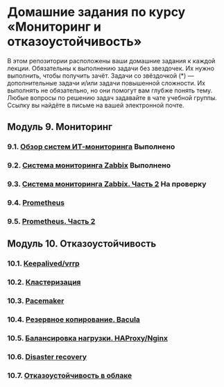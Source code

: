 # Домашние задания по курсу «Мониторинг и отказоустойчивость»
В этом репозитории расположены ваши домашние задания к каждой лекции. 
Обязательны к выполнению задачи без звездочек. Их нужно выполнить, чтобы получить зачёт.
Задачи со звёздочкой (*) — дополнительные задачи и/или задачи повышенной сложности. Их выполнять не обязательно, но они помогут вам глубже понять тему.
Любые вопросы по решению задач задавайте в чате учебной группы. Ссылку вы найдёте в письме на вашей электронной почте.
## Модуль 9. Мониторинг

### 9.1. [Обзор систем ИТ-мониторинга](9-01.md) Выполнено
### 9.2. [Система мониторинга Zabbix](9-02.md) Выполнено
### 9.3. [Система мониторинга Zabbix. Часть 2](9-03.md) На проверку
### 9.4. [Prometheus](9-04.md)
### 9.5. [Prometheus. Часть 2](9-05.md)
## Модуль 10. Отказоустойчивость
### 10.1. [Keepalived/vrrp](10-01.md)
### 10.2. [Кластеризация](10-02.md)
### 10.3. [Pacemaker](10-03.md)
### 10.4. [Резервное копирование. Bacula](10-04.md)
### 10.5. [Балансировка нагрузки. HAProxy/Nginx](10-05.md)
### 10.6. [Disaster recovery](10-06.md)
### 10.7. [Отказоустойчивость в облаке](10-07.md)
